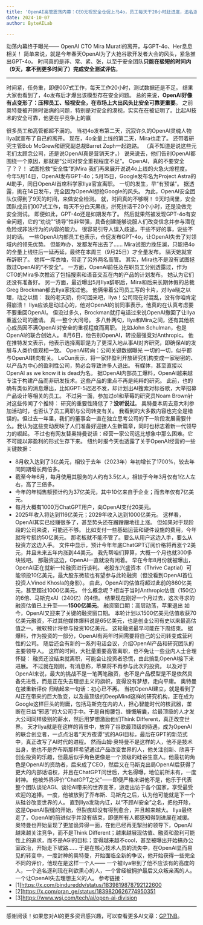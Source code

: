 ```yaml
---
title: 'OpenAI高管震荡内幕：CEO无视安全仓促上马4o，员工每天干20小时赶进度，追名逐利不再理想主义'
date: 2024-10-07
author: ByteAILab

---
```


动荡内幕终于曝光——
OpenAI CTO Mira Murati的离开，与GPT-4o、Her息息相关！
简单来说，就是今年春天OpenAI为了大抢谷歌开发者大会的风头，紧急推出GPT-4o。
时间真的是非、常、紧、张，以至于安全团队**只能在极短的时间内（9天，拿不到更多时间了）完成安全测试评估**。

---

时间紧，任务重，即便007式工作，每天工作20小时，测试数据还是不足。
结果大家也看到了，4o发布后才爆出该模型存在安全问题。
总的来说，**OpenAI好像有点变形了：压榨员工、轻视安全，在市场上大出风头比安全可靠更重要**。
之前奥特曼被开除时诟病的问题，特别是对安全的漠视，实实在在被证明了。比起AI技术的安全可靠，他更在乎竞争上的赢

很多员工和高管都超不满的。
当初4o发布第二天，沉寂许久的OpenAI灵魂人物Ilya就宣布了自己的离开。
现在，4o全量上线的第二天，Mira也走了。
还带着研究主管Bob McGrew和研究副总裁Barret Zoph一起跑路。
（真不知道是说这些元老们太顾念公司，还是说OpenAI真是营销天才。）
说来说去，他们告别OpenAI都围绕一个原因，那就是“公司对安全重视程度不足”。
OpenAI，真的不要安全了？？！
试图抢救“安全性”的Mira
我们再来展开说说4o上线的火急火燎程度。
今年5月14日，OpenAI发布GPT-4o；5月15日，Google发布名为Project Astra的AI助手，同日OpenAI首席科学家Ilya官宣离职。
一切的发生，早“有预谋”。
据透露，挑在14日发布，完全因为OpenAI想抢Google的风头。
为此，OpenAI安全团队仅得到了9天的时间，来做安全检测。
就，时间真的不够啊！
9天时间里，安全团队成员们007式工作，每天不分白天黑夜，拼死拼活干20个小时，还是没做完安全测试。
即便如此，GPT-4o还是如期发布了。
然后就果然被发现GPT-4o有安全问题，它的“劝说”“诱导”性非常强，具备创建能够说服人们改变信念并参与潜在危险或非法行为的内容的能力。
很容易引导人误入歧途，干些不好的事，说些不对的话。
一些OpenAI内部员工也表示，仓促发布GPT-4o，让OpenAI失去了对领域内的领先优势。
但能咋办，发都发布出去了……
Mira试图力挽狂澜，只能把4o的全量上线往后一延再延，最终在本周三（9月25日）才全量发布。
隔天她就宣布辞职了。
她挥一挥衣袖，带走了另外两名高管。
其实，Mira也不是没有试图拯救过OpenAI的“不安全”。
一方面，OpenAI前任及在职员工分别透露过，作为CTO的Mira多次推迟了包括搜索和语音交互在内的产品的计划发布。
她认为它们还没有准备好。
另一方面，最近曝出5月Ilya辞职后，Mira和后来长期休假的总裁Greg Brockman都去Ilya家找过他。
他俩带着公司员工写的卡片，对Ilya晓之以理，动之以情：
我的老天奶，你可回来吧，Ilya！公司现在好混乱，没有你咱肯定得崩溃！
Ilya应该是动过心的，他对OpenAI的前同事表示，他真的在认真考虑要不要重回OpenAI。
但没过多久，Brockman就打电话过来说OpenAI撤回了让Ilya重返公司的邀请。
真·一整个大问号。
多八卦两句，Ilya和Mira之间，还有其他核心成员因不满OpenAI对安全的重视程度而离职。
比如John Schulman，也是OpenAI的联合创始人。
8月6日，他告别OpenAI，转投最强竞对Anthropic。
他在推特发文表示，他表示选择离职是为了更深入地从事AI对齐研究，即确保AI的发展与人类价值观相一致。
OpenAI转向：公司关键数据曝光
一切的一切，似乎都与OpenAI转向有关。
LeCun表示，将一家非盈利开放研究机构变成一家秘密的、以产品为中心的盈利性公司，势必会导致许多人退出。
有媒体，甚至直接以OpenAI as we know it is dead为名。
据OpenAI内部员工爆料，OpenAI越来越专注于构建产品而非研发技术。这些产品的重点不再是纯粹的研究。
此前，也的确有类似的消息爆出，比如GPT-5迟迟不发，却计划出AI搜索对标谷歌，大举招募产品设计等相关的员工。
不过另一面，参加过o1和草莓的研究员Noam Brown针对这些传闻了个推特：
研究的重要性降低了？**没听说过**。
奥特曼本周去意大利参加活动时，也否认了员工离职与公司转变有关。
我看到的大多数内容也完全是错误的。但过去一年里，我们的董事会一直在独立思考公司的下一阶段发展需要什么。我认为这些变动反映了人们准备好迎接人生新篇章，同时也标志着新一代领导力的崛起。
不过也有网友替奥特曼说话：经营一家公司远比想象中那么困难。它不可能以非盈利的形式生存下来。
纽约时报今天也透露了关于OpenAI经营的一些关键数据：
- 8月收入达到了3亿美元，相较于去年（2023年）年初增长了1700%，较去年同同期增长两倍多。
- 截至今年6月，每月使用其服务的人约有3.5亿人，相较于今年3月仅有1亿人左右，高了三倍多。
- 今年的年销售额预计约为37亿美元，其中10亿来自于企业；而去年仅有7亿美元。
- 每月大概有1000万ChatGPT用户，向OpenAI支付20美元。
- 2025年收入将达到116亿美元；2029年收入达到1000亿美元。
这样看，OpenAI其实已经赚很多了，甚至势头还在蹭蹭蹭地往上涨。
但如果对于现阶段的公司来说，可能还不够。
比如支付一些基础运营和硬件设施的费用，今年就将亏损约50亿美元。
那老板就不能不管了。要么从用户这边入手，要么从投资方这边入手。
文件中显示，预计今年年底ChatGPT订阅价格将再涨个2美元，并且未来五年内涨到44美元。
我先帮咱们算算，大概一个月也就300多块钱吧。
那融资这边，OpenAI一直就没有闲着。
早在今年8月份就被曝出，OpenAI正在就新一轮融资进行谈判。
老股东兴盛资本（Thrive Captial）可能领投10亿美元，最大股东微软也有望参与此轮融资（但没看到OpenAI首位投资人Vinod Khosla的身影）。
由此，OpenAI的估值将超过此前的860亿美元，甚至超过1000亿美元。
什么概念呢？相当于当时Anthropic估值（150亿）的6倍、马斯克xAI（240亿）的4倍。
结果现在刚好一个月过去，这次寻求的融资估值已上升至——**1500亿美元**。
融资窗口期：高层动荡，苹果退出
如今，OpenAI又迎来了关键的融资窗口期。
本轮计划以1500亿美元估值收获70亿美元融资，不过其他媒体爆料说是65亿美元，也是创业公司有史以来最高估值之一。微软预计将参与投资10亿美元。
这轮融资最早可能在下周结束。
据爆料，作为投资的一部分，OpenAI有两年时间需要将自己的公司转变成营利性的公司。
随后还会有新的一系列电话会议，介绍OpenAI产品和研究团队的主要领导人。
这样的时间，大批量重要高管离职，也不免让一些业内人士合理怀疑：
融资还没结束就离职，可能会让投资者恐慌，由此搞乱OpenAI接下来进展。
不过就在刚刚，有消息称，苹果将不再参与此次的投资。
以及对于OpenAI来说，最大的挑战不是一笔两笔融资，也不是产品模型是不是依然具备先进性，而是正在失去理想主义的旗帜，变得没有梦想，走向平庸。
奥特曼在被重新评价
归结起来一句话：初心已不再。
当初OpenAI建立，就是看到了AI正在带来的巨大改变，以及最顶级的DeepMind这样的研究机构，正在成为Google这样巨头的附庸，包括马斯克在内的人，担心智能时代的核武器，垄断在日益“邪恶”的大公司手中。于是自掏腰包、慷慨解囊，给最顶级的人才发大公司同样级别的薪水，然后用梦想激励他们Think Different，真正改变世界。
天才Ilya就是在这样的背景中，放弃了谷歌最顶级的待遇，成为OpenAI的联合创立者，一点点沿着“天方夜谭”式的AGI目标，最后在GPT的新范式中，真正改写了AI时代的进程。
然而山姆·奥特曼不是这样的人，他不是技术出身，他也不是乔布斯那样希望通过产品改变世界的人，他关注创新、欣喜于创业投资的乐趣，但最后似乎角色更像是一个顶级的硅谷生意人。他最初的角色是OpenAI的资助者，后来成了CEO，然后又在马斯克出局OpenAI后获得了更大的内部话语权，并且在ChatGPT问世后，大名得曝，地位前所未有，一度封神。
他被外界评价“ChatGPT之父”——即便严格来讲他不是，他乐于代表整个团队谈论AGI、谈论AI带来的世界变革，游走出访于各个国家，享受最受欢迎的追捧。一度，他被放到了乔布斯、马斯克之后，认为他可能就是下一个从硅谷改变世界的人。
直到Ilya发动内讧，以“不顾AI安全”之名，把他开除，这是OpenAI裂缝的开始，但裂痕却没有得到愈合，并且越来越大。
Ilya最终走了，OpenAI的前进似乎并没有结束，即便所有人都感知得到进展在减缓。
奥特曼也开始呈现了更加诡异得一面，在他已经再无掣肘的领导下，OpenAI越来越关注竞争，而不是Think Different；越来越展现估值、融资和盈利可能性上的追求，而不是AGI的目标；变得越来越不cool，甚至被曝出开始搞办公室政治，开始走下坡路……
于是在核心技术人员的流失中，在OpenAI显而易见的转变中，一度封神的奥特曼，开始面临全新的争议，他开始获得一些完全不同的评价，他现在是这样一个人——
一个被ilya带到了他不应该有的高度的人，一个追名逐利现在利欲熏心的人，一个曾经被拥护最后又众叛亲离的人。
一个让OpenAI失去理想主义的人。
参考链接：
- [1]https://x.com/bindureddy/status/1839819878792122600
- [2]https://x.com/oran_ge/status/1839820626774950351
- [3]https://www.wsj.com/tech/ai/open-ai-division
---
感谢阅读！如果您对AI的更多资讯感兴趣，可以查看更多AI文章：[GPTNB](https://gptnb.com)。